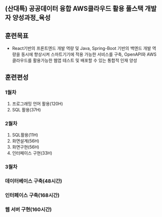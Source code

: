 ## (산대특) 공공데이터 융합 AWS클라우드 활용 풀스택 개발자 양성과정_육성
## 훈련목표
- React기반의 프론트엔드 개발 역량 및 Java, Spring-Boot 기반의 백엔드 개발 역량을 동시에 향상시켜 스마트기기에 적용 가능한 서비스를 구축, OpenAPI와 AWS클라우드를 활용가능한 웹앱 테스트 및 배포할 수 있는 통합적 인재 양성

## 훈련편성

### 1월차
1. 프로그래밍 언어 활용(120H)
2. SQL 활용(37H)

### 2월차
1. SQL활용(11H)
2. 화면설계(56H)
3. 화면구현(56H)
4. 인터페이스 구현(33H)

### 3월차
### 데이터베이스 구축(48시간)

### 인터페이스 구축(168시간)

### 웹 서버 구현(160시간)

